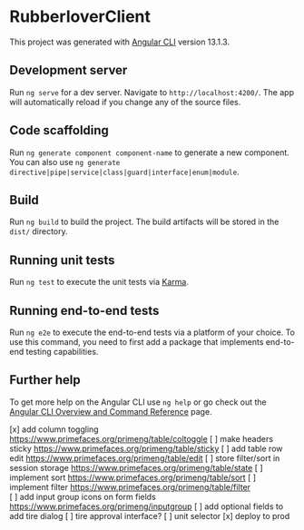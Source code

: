 # RubberloverClient

This project was generated with [Angular CLI](https://github.com/angular/angular-cli) version 13.1.3.

## Development server

Run `ng serve` for a dev server. Navigate to `http://localhost:4200/`. The app will automatically reload if you change any of the source files.

## Code scaffolding

Run `ng generate component component-name` to generate a new component. You can also use `ng generate directive|pipe|service|class|guard|interface|enum|module`.

## Build

Run `ng build` to build the project. The build artifacts will be stored in the `dist/` directory.

## Running unit tests

Run `ng test` to execute the unit tests via [Karma](https://karma-runner.github.io).

## Running end-to-end tests

Run `ng e2e` to execute the end-to-end tests via a platform of your choice. To use this command, you need to first add a package that implements end-to-end testing capabilities.

## Further help

To get more help on the Angular CLI use `ng help` or go check out the [Angular CLI Overview and Command Reference](https://angular.io/cli) page.


[x] add column toggling https://www.primefaces.org/primeng/table/coltoggle
[ ] make headers sticky https://www.primefaces.org/primeng/table/sticky
[ ] add table row edit https://www.primefaces.org/primeng/table/edit
[ ] store filter/sort in session storage https://www.primefaces.org/primeng/table/state
[ ] implement sort https://www.primefaces.org/primeng/table/sort
[ ] implement filter https://www.primefaces.org/primeng/table/filter    
[ ] add input group icons on form fields https://www.primefaces.org/primeng/inputgroup
[ ] add optional fields to add tire dialog
[ ] tire approval interface?
[ ] unit selector
[x] deploy to prod